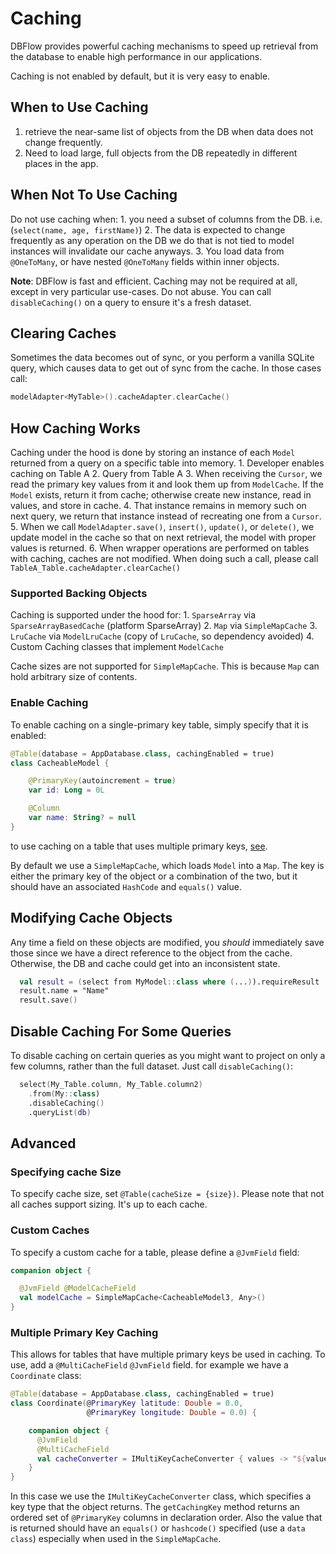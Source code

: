 # Caching

DBFlow provides powerful caching mechanisms to speed up retrieval from the database to enable high performance in our applications.

Caching is not enabled by default, but it is very easy to enable.

## When to Use Caching

1. retrieve the near-same list of objects from the DB when data does not change frequently.
2. Need to load large, full objects from the DB repeatedly in different places in the app.

## When Not To Use Caching

Do not use caching when: 1. you need a subset of columns from the DB. i.e. \(`select(name, age, firstName)`\) 2. The data is expected to change frequently as any operation on the DB we do that is not tied to model instances will invalidate our cache anyways. 3. You load data from `@OneToMany`, or have nested `@OneToMany` fields within inner objects.

**Note**: DBFlow is fast and efficient. Caching may not be required at all, except in very particular use-cases. Do not abuse. You can call `disableCaching()` on a query to ensure it's a fresh dataset.

## Clearing Caches

Sometimes the data becomes out of sync, or you perform a vanilla SQLite query, which causes data to get out of sync from the cache. In those cases call:

```kotlin
modelAdapter<MyTable>().cacheAdapter.clearCache()
```

## How Caching Works

Caching under the hood is done by storing an instance of each `Model` returned from a query on a specific table into memory. 1. Developer enables caching on Table A 2. Query from Table A 3. When receiving the `Cursor`, we read the primary key values from it and look them up from `ModelCache`. If the `Model` exists, return it from cache; otherwise create new instance, read in values, and store in cache. 4. That instance remains in memory such on next query, we return that instance instead of recreating one from a `Cursor`. 5. When we call `ModelAdapter.save()`, `insert()`, `update()`, or `delete()`, we update model in the cache so that on next retrieval, the model with proper values is returned. 6. When wrapper operations are performed on tables with caching, caches are not modified. When doing such a call, please call `TableA_Table.cacheAdapter.clearCache()`

### Supported Backing Objects

Caching is supported under the hood for: 1. `SparseArray` via `SparseArrayBasedCache` \(platform SparseArray\) 2. `Map` via `SimpleMapCache` 3. `LruCache` via `ModelLruCache` \(copy of `LruCache`, so dependency avoided\) 4. Custom Caching classes that implement `ModelCache`

Cache sizes are not supported for `SimpleMapCache`. This is because `Map` can hold arbitrary size of contents.

### Enable Caching

To enable caching on a single-primary key table, simply specify that it is enabled:

```kotlin
@Table(database = AppDatabase.class, cachingEnabled = true)
class CacheableModel {

    @PrimaryKey(autoincrement = true)
    var id: Long = 0L

    @Column
    var name: String? = null
}
```

to use caching on a table that uses multiple primary keys, [see](caching.md#multiple-primary-key-caching).

By default we use a `SimpleMapCache`, which loads `Model` into a `Map`. The key is either the primary key of the object or a combination of the two, but it should have an associated `HashCode` and `equals()` value.

## Modifying Cache Objects

Any time a field on these objects are modified, you _should_ immediately save those since we have a direct reference to the object from the cache. Otherwise, the DB and cache could get into an inconsistent state.

```kotlin
  val result = (select from MyModel::class where (...)).requireResult
  result.name = "Name"
  result.save()
```

## Disable Caching For Some Queries

To disable caching on certain queries as you might want to project on only a few columns, rather than the full dataset. Just call `disableCaching()`:

```kotlin
  select(My_Table.column, My_Table.column2)
    .from(My::class)
    .disableCaching()
    .queryList(db)
```

## Advanced

### Specifying cache Size

To specify cache size, set `@Table(cacheSize = {size})`. Please note that not all caches support sizing. It's up to each cache.

### Custom Caches

To specify a custom cache for a table, please define a `@JvmField` field:

```kotlin
companion object {

  @JvmField @ModelCacheField
  val modelCache = SimpleMapCache<CacheableModel3, Any>()
}
```

### Multiple Primary Key Caching

This allows for tables that have multiple primary keys be used in caching. To use, add a `@MultiCacheField` `@JvmField` field. for example we have a `Coordinate` class:

```kotlin
@Table(database = AppDatabase.class, cachingEnabled = true)
class Coordinate(@PrimaryKey latitude: Double = 0.0,
                 @PrimaryKey longitude: Double = 0.0) {

    companion object {
      @JvmField
      @MultiCacheField
      val cacheConverter = IMultiKeyCacheConverter { values -> "${values[0]},${values[1]}" }
    }
}
```

In this case we use the `IMultiKeyCacheConverter` class, which specifies a key type that the object returns. The `getCachingKey` method returns an ordered set of `@PrimaryKey` columns in declaration order. Also the value that is returned should have an `equals()` or `hashcode()` specified \(use a `data class`\) especially when used in the `SimpleMapCache`.


